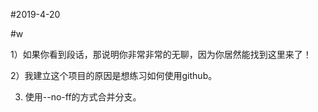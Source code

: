 #2019-4-20

#w

1）如果你看到段话，那说明你非常非常的无聊，因为你居然能找到这里来了！

2）我建立这个项目的原因是想练习如何使用github。

3) 使用--no-ff的方式合并分支。
